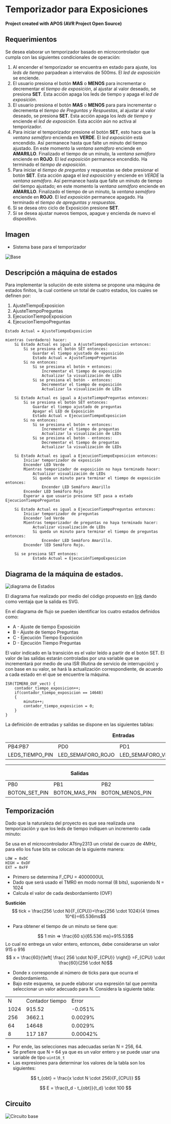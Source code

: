 
# Temporizador para Exposiciones 

**Project created with APOS (AVR Project Open Source)**


## Requerimientos

Se desea elaborar un temporizador basado en microcontrolador que cumpla con las siguientes condicionales de operación:

1. Al encender el temporizador se encuentra en estado para ajuste, los *leds de tiempo* parpadean a intervalos de 500ms. El *led de exposición* se enciende.
2.  El usuario presiona el botón **MAS** o **MENOS** para incrementar o decrementar el *tiempo de exposición*, al ajustar al valor deseado, se presiona **SET**. Esta acción apaga los leds de tiempo y apaga el *led de exposición*.
3.  El usuario presiona el botón **MAS** o **MENOS** para para incrementar o decrementa el *tiempo de Preguntas y Respuestas*, al ajustar al valor deseado, se presiona **SET**. Esta acción apaga los *leds de tiempo* y enciende el *led de exposición*. Esta acción aún no activa al temporizador.
4.  Para iniciar el temporizador presione el botón **SET**, esto hace que la *ventana semáforo* encienda en **VERDE**. El *led exposición* está encendido. Así permanece hasta que falte un minuto del tiempo ajustado. En este momento la *ventana semáforo* enciende en **AMARILLO**. Finalizado el tiempo de un minuto, la *ventana semáforo* enciende en **ROJO**. El *led exposición* permanece encendido. Ha terminado el *tiempo de exposición*.
5.  Para iniciar el *tiempo de preguntas* y respuestas se debe presionar el botón **SET**. Esta acción apaga el *led exposición* y enciende en *VERDE* la *ventana semáforo*. Así permanece hasta que falte un minuto de tiempo del tiempo ajustado; en este momento la *ventana semáforo* enciende en **AMARILLO**. Finalizado el tiempo de un minuto, la *ventana semáforo* enciende en **ROJO**. El *led exposición* permanece apagado. Ha terminado el *tiempo de apreguntas y respuestas*.
6.  Si se desea otro ciclo de Exposición presione **SET**.
7.  Sí se desea ajustar nuevos tiempos, apague y encienda de nuevo el dispositivo.

## Imagen
* Sistema base para el temporizador

![Base](img/g9040.png)

## Descripción a máquina de estados

Para implementar la solución de este sistema se propone una máquina de estados finitos, la cual contiene un total de cuatro estados, los cuales se definen por:
1. AjusteTiempoExposicion
2. AjusteTiempoPreguntas
3. EjecucionTiempoExposicion
4. EjecucionTiempoPreguntas
```
Estado Actual = AjusteTiempoExposicion

mientras (verdadero) hacer:
    Si Estado Actual es igual a AjusteTiempoExposicion entonces:
        Si se presiona el botón SET entonces:
            Guardar el tiempo ajustado de exposición
            Estado Actual = AjusteTiempoPreguntas
        Si no entonces:
            Si se presiona el botón + entonces:
                Incrementar el tiempo de exposición
                Actualizar la visualización de LEDs
            Si se presiona el botón - entonces:
                Decrementar el tiempo de exposición
                Actualizar la visualización de LEDs
                
    Si Estado Actual es igual a AjusteTiempoPreguntas entonces:
        Si se presiona el botón SET entonces:
            Guardar el tiempo ajustado de preguntas
            Apagar el LED de Exposición
            Estado Actual = EjecucionTiempoExposicion
        Si no entonces:
            Si se presiona el botón + entonces:
                Incrementar el tiempo de preguntas
                Actualizar la visualización de LEDs
            Si se presiona el botón - entonces:
                Decrementar el tiempo de preguntas
                Actualizar la visualización de LEDs
                
    Si Estado Actual es igual a EjecucionTiempoExposicion entonces:
        Iniciar temporizador de exposición
        Encender LED Verde
        Mientras temporizador de exposición no haya terminado hacer:
            Actualizar visualización de LEDs
            Si queda un minuto para terminar el tiempo de exposición entonces:
                Encender LED Semáforo Amarillo
        Encender LED Semáforo Rojo
        Esperar a que usuario presione SET pasa a estado EjecucionTiempoPreguntas
        
    Si Estado Actual es igual a EjecucionTiempoPreguntas entonces:
        Iniciar temporizador de preguntas
        Encender led Verde
        Mientras temporizador de preguntas no haya terminado hacer:
            Actualizar visualización de LEDs
            Si queda un minuto para terminar el tiempo de preguntas entonces:
                Encender LED Semáforo Amarillo.
        Encender lED Semáforo Rojo.
    
    Si se presiona SET entonces:
    		Estado Actual = EjecuciónTiempoExposicion

```

## Diagrama de la máquina de estados.

![diagrama de Estados](img/Digraph.gv.svg)

El diagrama fue realizado por medio del código propuesto en [link](https://foro.elhacker.net/scripting/python_diagramacion_de_una_maquina_de_estados_fintios_fsm-t449594.0.html) dando como ventaja que la salida es SVG.

En el diagrama de flujo se pueden identificar los cuatro estados definidos como:

* A - Ajuste de tiempo Exposición
* B - Ajuste de tiempo Preguntas
* C - Ejecución Tiempo Exposición
* D - Ejecución Tiempo Preguntas

El valor indicado en la transición es el valor leído a partir de el botón SET. 
El valor de las salidas estarán controladas por una variable que se incrementará por medio de una ISR (Rutina de servicio de interrupción) y con base en su valor, se hará la actualización correspondiente, de acuerdo a cada estado en el que se encuentre la máquina.

```
ISR(TIMER0_OVF_vect) {
	contador_tiempo_exposicion++;
	if(contador_tiempo_exposicion == 14648)
	{
		minuto++;
		contador_tiempo_exposicion = 0;
	}
}
```

La definición de entradas y salidas se dispone en las siguientes tablas:

<table class = "default">
	<caption>
		<b>Entradas</b>
	</caption>
	<tr>
		<td>PB4:PB7</td>
		<td>PD0</td>
		<td>PD1</td>
		<td>PD2</td>
	</tr>
	<tr>
		<td>LEDS_TIEMPO_PIN</td>
		<td>LED_SEMAFORO_ROJO</td>
		<td>LED_SEMAFORO_VERDE</td>
		<td>LED_SEMAFORO_AZUL</td>
	</tr>
</table>

--------------------------------------------------------

<table class = "default">
	<caption>
		<b>Salidas</b>
	</caption>
	<tr>
		<td>PB0</td>
		<td>PB1</td>
		<td>PB2</td>
	</tr>
	<tr>
		<td>BOTON_SET_PIN</td>
		<td>BOTON_MAS_PIN</td>
		<td>BOTON_MENOS_PIN</td>
	</tr>
</table>

## Temporización

Dado que la naturaleza del proyecto es que sea realizada una temporización y que los leds de tiempo indiquen un incremento cada minuto:


Se usa en el microcontrolador ATtiny2313 un cristal de cuarzo de 4MHz, para ello los fuse bits se colocan de la siguiente manera:

```
LOW = 0xDC
HIGH = 0xDF
EXT = 0xFF
```

* Primero se determina F_CPU = 4000000UL
* Dado que será usado el TMR0 en modo normal (8 bits), suponiendo N = 1024
* Calcula el valor de cada desbordamiento (OVF)

**Sustición**
$$ tick = \frac{256 \cdot N}{F_{CPU}}=\frac{256 \cdot 1024}{4 \times 10^6}=65.536ms$$

* Para obtener el tiempo de un minuto se tiene que:

$$ 1 min => \frac{60 s}{65.536 ms}=915.53$$
Lo cual no entrega un valor entero, entonces, debe considerarse un valor 915 o 916
$$ x = \frac{60}{\left[ \frac{ 256 \cdot N}{F_{CPU}} \right]} =F_{CPU} \cdot \frac{60}{256 \cdot N}$$
 


* Donde x corresponde al número de ticks para que ocurra el desbordamiento.
* Bajo este esquema, se puede elaborar una expresión tal que permita seleccionar un valor adecuado para N. Considera la siguiente tabla:

<table class="default">
  <tr>
    <td>N</td>
    <td>Contador tiempo</td>
    <td>Error</td>
  </tr>
  <tr>
  	<td>1024</td>
    <td>915.52</td>
    <td>-0.051%</td>
  </tr>
    <tr>
    <td>256</td>
    <td>3662.1</td>
    <td>0.0029%</td>
  </tr>
    <tr>
    <td>64</td>
    <td>14648</td>
    <td>0.0029%</td>
  </tr>
    <tr>
    <td>8</td>
    <td>117 187</td>
    <td>0.00042%</td>
  </tr>
</table>

* Por ende, las selecciones mas adecuadas serían N = 256, 64.
* Se prefiere que N = 64 ya que es un valor entero y se puede usar una variable de tipo `uint16_t`
* Las expresiones para determinar los valores de la tabla son los siguientes:

$$ t_{obt} = \frac{x \cdot N \cdot 256}{F_{CPU}} $$

$$ E = \frac{t_d - t_{obt}}{t_d} \cdot 100 $$

## Circuito

![Circuito base](img/xtal.svg)
